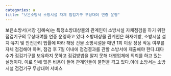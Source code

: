 ```yaml
---
categories: a
title: "보은소방서 소방시설 자체 점검기구 무상대여 연중 운영"
---
```

보은소방서(서장 김혜숙)는 특정소방대상물의 관계인이 소방시설 자체점검을 하기 위한 점검기구의 무상대여를 연중 운영하고 있다.소방대상물 관계인은 화재예방, 소방시설 설치·유지 및 안전관리 법률에 따라 해당 건물 소방시설을 매년 1회 이상 정상 작동 여부를 자체 점검해야 하며, 점검 후 7일 이내에 점검결과를 관할 소방서에 제출해야 한다.대다수가 점검기구를 보유하지 못하고 점검방법을 알지 못해 대행업체에 의뢰를 하고 있는 실정이다. 이로 인해 많은 비용이 들어 관계인들이 불편을 겪고 있다.이에 소방서는 소방시설 점검기구 무상대여 서비스